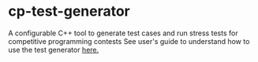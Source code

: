 # cp-test-generator
 A configurable C++ tool to generate test cases and run stress tests for competitive programming contests
 See user's guide to understand how to use the test generator [here.](Notes/User_setting_&_options_documentary.md)
